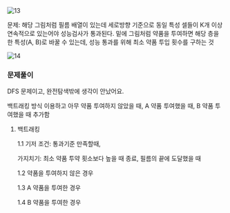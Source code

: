 
![13](https://github.com/user-attachments/assets/22f83a80-b764-412a-ba6e-2a6233ab50a7)

문제: 해당 그림처럼 필름 배열이 있는데 세로방향 기준으로 동일 특성 셀들이 K개 이상 연속적으로 있는어야 성능검사가 통과된다.
밑에 그림처럼 약품을 투여하면 해당 층을 한 특성(A, B)로 바꿀 수 있는데, 성능 통과를 위해 최소 약품 투입 횟수를 구하는 것

![14](https://github.com/user-attachments/assets/a29b7f2b-9bc3-4cdb-b5d5-028a43bb99ae)

### 문제풀이

DFS 문제이고, 완전탐색밖에 생각이 안났어요.

백트래킹 방식 이용하고 아무 약품 투여하지 않았을 때, A 약품 투여했을 때, B 약품 투여했을 때 추가함

1. 백트래킹

   1.1 기저 조건:  통과기준 만족할때,

   가지치기: 최소 약품 투약 횟소보다 높을 때 종료, 필름의 끝에 도달했을 때
   
   1.2 약품을 투여하지 않은 경우

   1.3 A 약품을 투여한 경우

   1.4 B 약품을 투여한 경우
